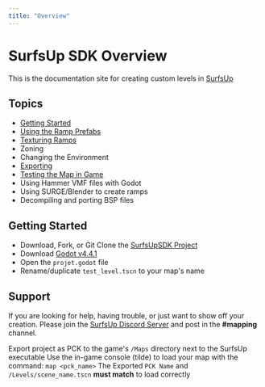 ```yaml
---
title: "Overview"
---
```


# SurfsUp SDK Overview

This is the documentation site for creating custom levels in [SurfsUp](https://store.steampowered.com/app/3454830/SurfsUp/)

## Topics
* [Getting Started](#getting_started)
* [Using the Ramp Prefabs](prefabs.md)
* [Texturing Ramps](texturing.md)
* Zoning
* Changing the Environment
* [Exporting](exporting.md)
* [Testing the Map in Game](testing.md)
* Using Hammer VMF files with Godot
* Using SURGE/Blender to create ramps
* Decompiling and porting BSP files

## <a name="getting_started"></a>Getting Started
* Download, Fork, or Git Clone the [SurfsUpSDK Project](https://github.com/bearlikelion/SurfsUpSDK)
* Download [Godot v4.4.1](https://godotengine.org/download/archive/4.4.1-stable/)
* Open the `projet.godot` file
* Rename/duplicate `test_level.tscn` to your map's name

## Support
If you are looking for help, having trouble, or just want to show off your creation. Please join the [SurfsUp Discord Server](https://discord.gg/95XmYfPnwV) and post in the **#mapping** channel.

Export project as PCK to the game's `/Maps` directory next to the SurfsUp executable
Use the in-game console (tilde) to load your map with the command: `map <pck_name>`
The Exported `PCK Name` and `/Levels/scene_name.tscn` **must match** to load correctly
